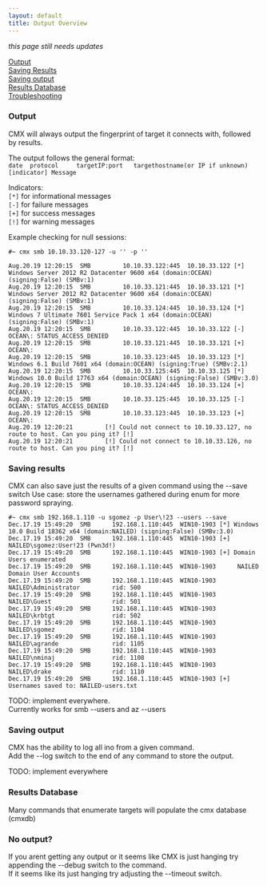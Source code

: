 ```yaml
---
layout: default
title: Output Overview
---
```


*this page still needs updates*    

[Output](#output)  
[Saving Results](#saving-results)  
[Saving output](#saving-output)  
[Results Database](#results-database)  
[Troubleshooting](#no-output)  

  
### Output
CMX will always output the fingerprint of target it connects with, followed by results.  
  
The output follows the general format:  
`date  protocol     targetIP:port   targethostname(or IP if unknown)  [indicator] Message`  
  
Indicators:  
`[*]` for informational messages  
`[-]` for failure messages  
`[+]` for success messages  
`[!]` for warning messages  
    
Example checking for null sessions:  
```
#~ cmx smb 10.10.33.120-127 -u '' -p '' 

Aug.20.19 12:20:15  SMB         10.10.33.122:445  10.10.33.122 [*] Windows Server 2012 R2 Datacenter 9600 x64 (domain:OCEAN) (signing:False) (SMBv:1)
Aug.20.19 12:20:15  SMB         10.10.33.121:445  10.10.33.121 [*] Windows Server 2012 R2 Datacenter 9600 x64 (domain:OCEAN) (signing:False) (SMBv:1)
Aug.20.19 12:20:15  SMB         10.10.33.124:445  10.10.33.124 [*] Windows 7 Ultimate 7601 Service Pack 1 x64 (domain:OCEAN) (signing:False) (SMBv:1)
Aug.20.19 12:20:15  SMB         10.10.33.122:445  10.10.33.122 [-] OCEAN\: STATUS_ACCESS_DENIED 
Aug.20.19 12:20:15  SMB         10.10.33.121:445  10.10.33.121 [+] OCEAN\: 
Aug.20.19 12:20:15  SMB         10.10.33.123:445  10.10.33.123 [*] Windows 6.1 Build 7601 x64 (domain:OCEAN) (signing:True) (SMBv:2.1)
Aug.20.19 12:20:15  SMB         10.10.33.125:445  10.10.33.125 [*] Windows 10.0 Build 17763 x64 (domain:OCEAN) (signing:False) (SMBv:3.0)
Aug.20.19 12:20:15  SMB         10.10.33.124:445  10.10.33.124 [+] OCEAN\: 
Aug.20.19 12:20:15  SMB         10.10.33.125:445  10.10.33.125 [-] OCEAN\: STATUS_ACCESS_DENIED 
Aug.20.19 12:20:15  SMB         10.10.33.123:445  10.10.33.123 [+] OCEAN\: 
Aug.20.19 12:20:21         [!] Could not connect to 10.10.33.127, no route to host. Can you ping it? [!]
Aug.20.19 12:20:21         [!] Could not connect to 10.10.33.126, no route to host. Can you ping it? [!]

```

### Saving results
CMX can also save just the results of a given command using the --save switch
Use case: store the usernames gathered during enum for more password spraying.  
```
#~ cmx smb 192.168.1.110 -u sgomez -p User\!23 --users --save
Dec.17.19 15:49:20  SMB      192.168.1.110:445  WIN10-1903 [*] Windows 10.0 Build 18362 x64 (domain:NAILED) (signing:False) (SMBv:3.0)
Dec.17.19 15:49:20  SMB      192.168.1.110:445  WIN10-1903 [+] NAILED\sgomez:User!23 (Pwn3d!)
Dec.17.19 15:49:20  SMB      192.168.1.110:445  WIN10-1903 [+] Domain Users enumerated
Dec.17.19 15:49:20  SMB      192.168.1.110:445  WIN10-1903      NAILED Domain User Accounts
Dec.17.19 15:49:20  SMB      192.168.1.110:445  WIN10-1903 NAILED\Administrator         rid: 500
Dec.17.19 15:49:20  SMB      192.168.1.110:445  WIN10-1903 NAILED\Guest                 rid: 501
Dec.17.19 15:49:20  SMB      192.168.1.110:445  WIN10-1903 NAILED\krbtgt                rid: 502
Dec.17.19 15:49:20  SMB      192.168.1.110:445  WIN10-1903 NAILED\sgomez                rid: 1104
Dec.17.19 15:49:20  SMB      192.168.1.110:445  WIN10-1903 NAILED\agrande               rid: 1105
Dec.17.19 15:49:20  SMB      192.168.1.110:445  WIN10-1903 NAILED\nminaj                rid: 1108
Dec.17.19 15:49:20  SMB      192.168.1.110:445  WIN10-1903 NAILED\drake                 rid: 1110
Dec.17.19 15:49:20  SMB      192.168.1.110:445  WIN10-1903 [+] Usernames saved to: NAILED-users.txt

```
TODO: implement everywhere.  
Currently works for smb --users and az --users  
  
### Saving output
CMX has the ability to log all ino from a given command.  
Add the --log switch to the end of any command to store the output.  
  
TODO: implement everywhere  

### Results Database
Many commands that enumerate targets will populate the cmx database (cmxdb)  
  

### No output?
If you arent getting any output or it seems like CMX is just hanging try appending the --debug switch to the command.  
If it seems like its just hanging try adjusting the --timeout switch.  